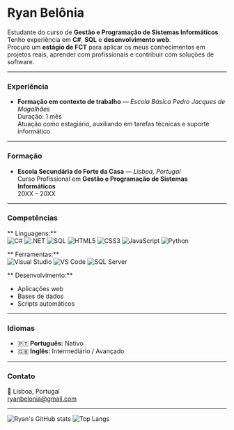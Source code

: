 # Ryan Belônia

 Estudante do curso de **Gestão e Programação de Sistemas Informáticos**  
 Tenho experiência em **C#**, **SQL** e **desenvolvimento web**.  
 Procuro um **estágio de FCT** para aplicar os meus conhecimentos em projetos reais, aprender com profissionais e contribuir com soluções de software.

---

###  Experiência
-  **Formação em contexto de trabalho** — *Escola Básica Pedro Jacques de Magalhães*  
   Duração: 1 mês  
   Atuação como estagiário, auxiliando em tarefas técnicas e suporte informático.

---

###  Formação
- **Escola Secundária do Forte da Casa** — *Lisboa, Portugal*  
   Curso Profissional em **Gestão e Programação de Sistemas Informáticos**  
   20XX – 20XX

---

###  Competências

** Linguagens:**  
![C#](https://img.shields.io/badge/-C%23-239120?logo=c-sharp&logoColor=white)
![.NET](https://img.shields.io/badge/-.NET-512BD4?logo=dotnet&logoColor=white)
![SQL](https://img.shields.io/badge/-SQL-003B57?logo=sqlite&logoColor=white)
![HTML5](https://img.shields.io/badge/-HTML5-E34F26?logo=html5&logoColor=white)
![CSS3](https://img.shields.io/badge/-CSS3-1572B6?logo=css3&logoColor=white)
![JavaScript](https://img.shields.io/badge/-JavaScript-F7DF1E?logo=javascript&logoColor=black)
![Python](https://img.shields.io/badge/-Python-3776AB?logo=python&logoColor=white)

** Ferramentas:**  
![Visual Studio](https://img.shields.io/badge/-Visual%20Studio-5C2D91?logo=visual-studio&logoColor=white)
![VS Code](https://img.shields.io/badge/-Visual%20Studio%20Code-007ACC?logo=visual-studio-code&logoColor=white)
![SQL Server](https://img.shields.io/badge/-SQL%20Server-CC2927?logo=microsoft-sql-server&logoColor=white)

** Desenvolvimento:**  
- Aplicações web  
- Bases de dados  
- Scripts automáticos

---

###  Idiomas
- 🇵🇹 **Português:** Nativo  
- 🇬🇧 **Inglês:** Intermediário / Avançado  

---

###  Contato
📍 Lisboa, Portugal  
 [ryanbelonia@gmail.com](mailto:ryanbelonia@gmail.com)

---
![Ryan's GitHub stats](https://github-readme-stats.vercel.app/api?username=RyanBelonia&show_icons=true&theme=radical)
![Top Langs](https://github-readme-stats.vercel.app/api/top-langs/?username=RyanBelonia&layout=compact&theme=radical)
